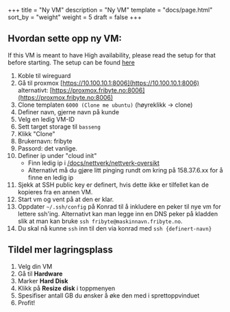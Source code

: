 +++
title = "Ny VM"
description = "Ny VM"
template = "docs/page.html"
sort_by = "weight"
weight = 5
draft = false
+++

## Hvordan sette opp ny VM:

If this VM is meant to have High availability, please read the setup for that
before starting. The setup can be found [here](../ha-setup)

1. Koble til wireguard
1. Gå til proxmox [https://10.100.10.1:8006](https://10.100.10.1:8006)
   alternativt:
   [https://proxmox.fribyte.no:8006](https://proxmox.fribyte.no:8006)
1. Clone templaten `6000 (Clone me ubuntu)` (høyreklikk -> clone)
1. Definer navn, gjerne navn på kunde
1. Velg en ledig VM-ID
1. Sett target storage til `basseng`
1. Klikk "Clone"
1. Brukernavn: fribyte
1. Passord: det vanlige.
1. Definer ip under "cloud init"
   - Finn ledig ip i
     [/docs/nettverk/nettverk-oversikt](/docs/nettverk/nettverk-oversikt)
   - Alternativt må du gjøre litt pinging rundt om kring på 158.37.6.xx for å
     finne en ledig ip
1. Sjekk at SSH public key er definert, hvis dette ikke er tilfellet kan de
   kopieres fra en annen VM.
1. Start vm og vent på at den er klar.
1. Oppdater `~/.ssh/config` på Konrad til å inkludere en peker til nye vm for
   lettere ssh'ing. Alternativt kan man legge inn en DNS peker på kladden slik
   at man kan bruke `ssh fribyte@maskinnavn.fribyte.no`.
1. Du skal nå kunne `ssh` inn til den via konrad med `ssh {definert-navn}`

## Tildel mer lagringsplass

1. Velg din VM
1. Gå til **Hardware**
1. Marker **Hard Disk**
1. Klikk på **Resize disk** i toppmenyen
1. Spesifiser antall GB du ønsker å øke den med i sprettoppvinduet
1. Profit!
